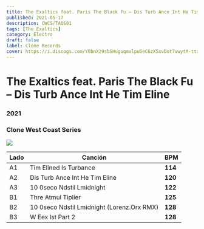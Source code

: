 ```yaml
---
title: The Exaltics feat. Paris The Black Fu – Dis Turb Ance Int He Tim Eline
published: 2021-05-17
description: CWCS/TAOS01
tags: [The Exaltics]
category: Electro
draft: false
label: Clone Records
cover: https://i.discogs.com/Y0bnX29sbSHuguqmxlpuGeC6zX5xvDot7vwytM-ttxs/rs:fit/g:sm/q:90/h:600/w:567/czM6Ly9kaXNjb2dz/LWRhdGFiYXNlLWlt/YWdlcy9SLTE4OTQy/ODE0LTE2MjIzNjM5/OTItNTg0Ni5qcGVn.jpeg
---
```


# The Exaltics feat. Paris The Black Fu – Dis Turb Ance Int He Tim Eline

### **2021**

### Clone West Coast Series

![](https://i.discogs.com/Y0bnX29sbSHuguqmxlpuGeC6zX5xvDot7vwytM-ttxs/rs:fit/g:sm/q:90/h:600/w:567/czM6Ly9kaXNjb2dz/LWRhdGFiYXNlLWlt/YWdlcy9SLTE4OTQy/ODE0LTE2MjIzNjM5/OTItNTg0Ni5qcGVn.jpeg)

| Lado | Canción                                    | BPM     |
| ---- | ------------------------------------------ | ------- |
| A1   | Tim Elined Is Turbance                     | **114** |
| A2   | Dis Turb Ance Int He Tim Eline             | **120** |
| A3   | 10 0seco Ndstil Lmidnight                  | **122** |
| B1   | Thre Atmul Tiplier                         | **125** |
| B2   | 10 0seco Ndstil Lmidnight (Lorenz.Orx RMX) | **128** |
| B3   | W Eex Ist Part 2                           | **128** |
